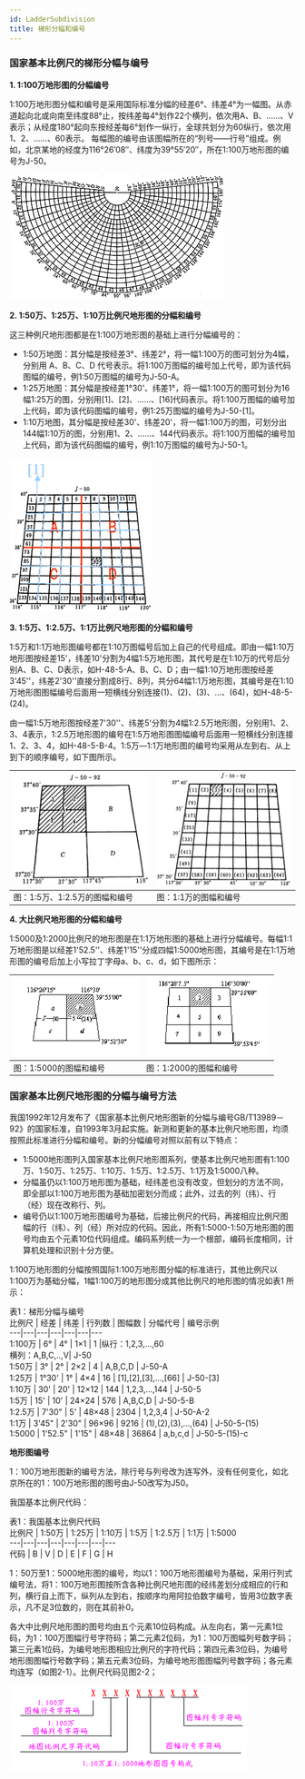 ```yaml
---
id: LadderSubdivision
title: 梯形分幅和编号
---
```

### 国家基本比例尺的梯形分幅与编号

**1\. 1:100万地形图的分幅编号**

1∶100万地形图分幅和编号是采用国际标准分幅的经差6°、纬差4°为一幅图。从赤道起向北或向南至纬度88°止，按纬差每4°划作22个横列，依次用A、B、……、V表示；从经度180°起向东按经差每6°划作一纵行，全球共划分为60纵行，依次用1、2、……、60表示。
每幅图的编号由该图幅所在的“列号――行号”组成。例如，北京某地的经度为116°26′08″、纬度为39°55′20″，所在1∶100万地形图的编号为J-50。

![](img/Subdivision1.png)  

  
**2\. 1∶50万、1∶25万、1∶10万比例尺地形图的分幅和编号**

这三种例尺地形图都是在1∶100万地形图的基础上进行分幅编号的：

  * 1:50万地图：其分幅是按经差3°、纬差2°，将一幅1∶100万的图可划分为4幅，分别用 A、B、C、D 代号表示。将1∶100万图幅的编号加上代号，即为该代码图幅的编号，例1∶50万图幅的编号为J-50-A。
  * 1:25万地图：其分幅是按经差1°30'、纬差1°，将一幅1∶100万的图可划分为16幅1∶25万的图，分别用[1]、[2]、……、[16]代码表示。将1∶100万图幅的编号加上代码，即为该代码图幅的编号，例1∶25万图幅的编号为J-50-[1]。
  * 1:10万地图，其分幅是按经差30'、纬差20'，将一幅1∶100万的图，可划分出144幅1∶10万的图，分别用1、2、……、144代码表示。将1∶100万图幅的编号加上代码，即为该代码图幅的编号，例1∶10万图幅的编号为J-50-1。

![](img/Subdivision2.png)  

  
**3\. 1:5万、1:2.5万、1:1万比例尺地形图的分幅和编号**

1:5万和1:1万地形图编号都在1:10万图幅号后加上自己的代号组成。即由一幅1:10万地形图按经差15'，纬差10'分割为4幅1:5万地形图，其代号是在1:10万的代号后分别A、B、C、D表示，如H-48-5-A、B、C、D；由一幅1:10万地形图按经差3'45''，纬差2'30''直接分割成8行、8列，共分64幅1:1万地形图，其编号是在1:10万地形图图幅编号后面用一短横线分别连接(1)、(2)、(3)、…、(64)，如H-48-5-(24)。

由一幅1:5万地形图按经差7'30''、纬差5'分割为4幅1:2.5万地形图，分别用1、2、3、4表示，1:2.5万地形图的编号在1:5万地形图图幅编号后面用一短横线分别连接1、2、3、4，如H-48-5-B-4。1:5万―1:1万地形图的编号均采用从左到右、从上到下的顺序编号，如下图所示。

![](img/Subdivision3.png) | ![](img/Subdivision4.png)  
---|---  
图：1:5万、1:2.5万的图幅和编号 | 图：1:1万的图幅和编号  
  
**4\. 大比例尺地形图的分幅和编号**

1:5000及1:2000比例尺的地形图是在1:1万地形图的基础上进行分幅编号。每幅1:1万地形图是以经差1'52.5''、纬差1'15''分成四幅1:5000地形图，其编号是在1:1万地形图的编号后加上小写拉丁字母a、b、c、d，如下图所示：

![](img/Subdivision5.png) | ![](img/Subdivision6.png)  
---|---  
图：1:5000的图幅和编号 | 图：1:2000的图幅和编号  
  
### 国家基本比例尺地形图的分幅与编号方法

我国1992年12月发布了《国家基本比例尺地形图新的分幅与编号GB/T13989－92》的国家标准，自1993年3月起实施。新测和更新的基本比例尺地形图，均须按照此标准进行分幅和编号。新的分幅编号对照以前有以下特点：

  * 1:5000地形图列入国家基本比例尺地形图系列，使基本比例尺地形图有1:100万、1:50万、1:25万、1:10万、1:5万、1:2.5万、1:1万及1:5000八种。
  * 分幅虽仍以1:100万地形图为基础，经纬差也没有改变，但划分的方法不同，即全部以1:100万地形图为基础加密划分而成；此外，过去的列（纬）、行（经）现在改称行、列。
  * 编号仍以1:100万地形图编号为基础，后接比例尺的代码，再接相应比例尺图幅的行（纬）、列（经）所对应的代码。因此，所有1:5000-1:50万地形图的图号均由五个元素10位代码组成。编码系列统一为一个根部，编码长度相同，计算机处理和识别十分方便。

1:100万地形图的分幅按照国际1:100万地形图分幅的标准进行，其他比例尺以1:100万为基础分幅，1幅1:100万的地形图分成其他比例尺的地形图的情况如表1
所示：

表1：梯形分幅与编号  
 比例尺 | 经差 | 纬差 | 行列数 | 图幅数 | 分幅代号 | 编号示例  
---|---|---|---|---|---|---  
1:100万 | 6° | 4° | 1×1 | 1 |纵行：1,2,3,...,60</br>横列：A,B,C,..,V| J-50  
1:50万 | 3° | 2° | 2×2 | 4 | A,B,C,D | J-50-A  
1:25万 | 1°30' | 1° | 4×4 | 16 | [1],[2],[3],...,[66] | J-50-[3]  
1:10万 | 30' | 20' | 12×12 | 144 | 1,2,3,...,144 | J-50-5  
1:5万 | 15' | 10' | 24×24 | 576 | A,B,C,D | J-50-5-B  
1:2.5万 | 7'30" | 5' | 48×48 | 2304 | 1,2,3,4 | J-50-A-2  
1:1万 | 3'45" | 2'30" | 96×96 | 9216 | (1),(2),(3),...,(64) | J-50-5-(15)  
1:5000 | 1'52.5" | 1'15" | 48×48 | 36864 | a,b,c,d | J-50-5-(15)-c  
  
**地形图编号**

1：100万地形图新的编号方法，除行号与列号改为连写外，没有任何变化，如北京所在的1：100万地形图的图号由J-50改写为J50。

我国基本比例尺代码：

表1：我国基本比例尺代码   
比例尺 | 1:50万 | 1:25万 | 1:10万 | 1:5万 | 1:2.5万 | 1:1万 | 1:5000  
---|---|---|---|---|---|---|---  
代码 | B | V | D | E | F | G | H  
  
1：50万至1：5000地形图的编号，均以1：100万地形图编号为基础，采用行列式编号法，将1：100万地形图按所含各种比例尺地形图的经纬差划分成相应的行和列，横行自上而下，纵列从左到右，按顺序均用阿拉伯数字编号，皆用3位数字表示，凡不足3位数的，则在其前补0。

各大中比例尺地形图的图号均由五个元素10位码构成。从左向右，第一元素1位码，为1：100万图幅行号字符码；第二元素2位码，为1：100万图幅列号数字码；第三元素1位码，为编号地形图相应比例尺的字符代码；第四元素3位码，为编号地形图图幅行号数字码；第五元素3位码，为编号地形图图幅列号数字码；各元素均连写（如图2-1）。比例尺代码见图2-2；

![](img/Number.png)  

  

